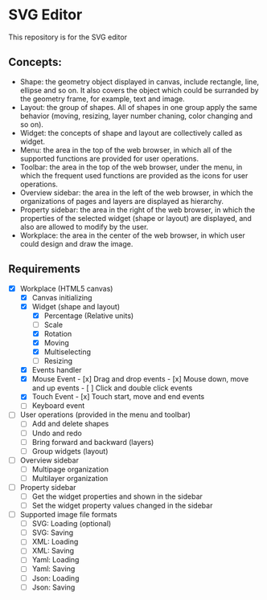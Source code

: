 # SVG Editor
This repository is for the SVG editor

## Concepts:
- Shape: the geometry object displayed in canvas, include rectangle, line, ellipse and so on. It also covers the object which could be surranded by the geometry frame, for example, text and image.
- Layout: the group of shapes. All of shapes in one group apply the same behavior (moving, resizing, layer number chaning, color changing and so on).
- Widget: the concepts of shape and layout are collectively called as widget.
- Menu: the area in the top of the web browser, in which all of the supported functions are provided for user operations.
- Toolbar: the area in the top of the web browser, under the menu, in which the frequent used functions are provided as the icons for user operations.
- Overview sidebar: the area in the left of the web browser, in which the organizations of pages and layers are displayed as hierarchy.
- Property sidebar: the area in the right of the web browser, in which the properties of the selected widget (shape or layout) are displayed, and also are allowed to modify by the user.
- Workplace: the area in the center of the web browser, in which user could design and draw the image.

## Requirements
- [x]  Workplace (HTML5 canvas)
    - [x]  Canvas initializing
    - [x]  Widget (shape and layout)
        - [x]  Percentage (Relative units)
        - [ ]  Scale
        - [x]  Rotation
        - [x]  Moving
        - [x]  Multiselecting
        - [ ]  Resizing
    - [x]  Events handler
      - [x]  Mouse Event
        - [x]  Drag and drop events
        - [x]  Mouse down, move and up events
        - [ ]  Click and double click events
      - [x]  Touch Event
        - [x]  Touch start, move and end events
      - [ ]  Keyboard event
- [ ]  User operations (provided in the menu and toolbar)
    - [ ]  Add and delete shapes
    - [ ]  Undo and redo
    - [ ]  Bring forward and backward (layers)
    - [ ]  Group widgets (layout)
- [ ]  Overview sidebar
    - [ ]  Multipage organization
    - [ ]  Multilayer organization
- [ ]  Property sidebar
    - [ ]  Get the widget properties and shown in the sidebar
    - [ ]  Set the widget property values changed in the sidebar
- [ ]  Supported image file formats
    - [ ]  SVG: Loading (optional)
    - [ ]  SVG: Saving
    - [ ]  XML: Loading
    - [ ]  XML: Saving
    - [ ]  Yaml: Loading
    - [ ]  Yaml: Saving
    - [ ]  Json: Loading
    - [ ]  Json: Saving

